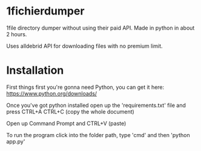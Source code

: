 # 1fichierdumper
1file directory dumper without using their paid API.
Made in python in about 2 hours.

Uses alldebrid API for downloading files with no premium limit.


# Installation
First things first you're gonna need Python, you can get it here: https://www.python.org/downloads/

Once you've got python installed open up the 'requirements.txt' file and press CTRL+A CTRL+C (copy the whole document)

Open up Command Prompt and CTRL+V (paste)

To run the program click into the folder path, type 'cmd' and then 'python app.py'
